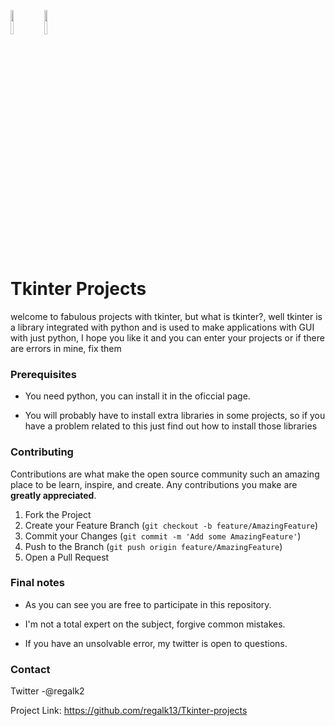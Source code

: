 <code><img width="10%" src="https://www.vectorlogo.zone/logos/python/python-ar21.svg"></code>
<code><img width="10%" src="https://www.vectorlogo.zone/logos/git-scm/git-scm-ar21.svg"></code>

# Tkinter Projects

welcome to fabulous projects with tkinter, but what is tkinter?, well tkinter is a library integrated with python and is used to make applications with GUI with just python, I hope you like it and you can enter your projects or if there are errors in mine, fix them

### Prerequisites

- You need python, you can install it in the oficcial page.

- You will probably have to install extra libraries in some projects, so if you have a problem related to this just find out how to install those libraries

### Contributing

Contributions are what make the open source community such an amazing place to be learn, inspire, and create. Any contributions you make are **greatly appreciated**.

1. Fork the Project
2. Create your Feature Branch (`git checkout -b feature/AmazingFeature`)
3. Commit your Changes (`git commit -m 'Add some AmazingFeature'`)
4. Push to the Branch (`git push origin feature/AmazingFeature`)
5. Open a Pull Request

### Final notes

- As you can see you are free to participate in this repository.

- I'm not a total expert on the subject, forgive common mistakes.

- If you have an unsolvable error, my twitter is open to questions.

### Contact

Twitter -@regalk2

Project Link: https://github.com/regalk13/Tkinter-projects


